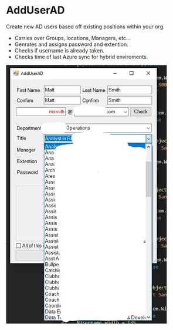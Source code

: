 # AddUserAD

Create new AD users based off existing positions within your org.

* Carries over Groups, locations, Managers, etc... <br/>
* Genrates and assigns password and extention. <br/>
* Checks if username is already taken. <br/>
* Checks time of last Azure sync for hybrid enviroments. <br/>

![alt text](https://github.com/KuRue/AddUserAD/blob/master/Image.jpg?raw=true)

